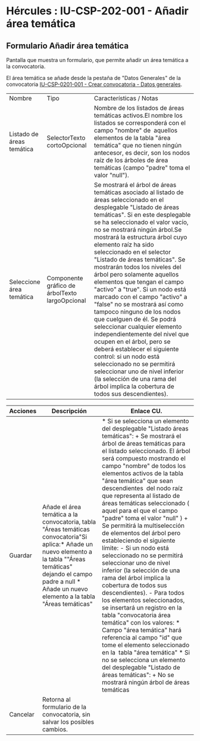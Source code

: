 # Hércules : IU\-CSP\-202\-001 \- Añadir área temática



## Formulario Añadir área temática

Pantalla que muestra un formulario, que permite añadir un área temática a la convocatoria.

El área temática se añade desde la pestaña de "Datos Generales" de la convocatoria [IU\-CSP\-0201\-001 \- Crear convocatoria \- Datos generales](/hercules/sgi-sistema-de-gestion-de-investigacion/requisitos-y-analisis-funcional/analisis-funcional-sgi-hercules/csp-modulo-de-convocatorias-ayudas-solicitudes-proyectos-y-contratos-y-grupos-de-investigacion/csp-interfaz-de-usuario/iu-csp-0200-gestion-de-convocatorias/iu-csp-0201-crear-convocatoria/iu-csp-0201-001-crear-convocatoria-datos-generales.md "/hercules/sgi-sistema-de-gestion-de-investigacion/requisitos-y-analisis-funcional/analisis-funcional-sgi-hercules/csp-modulo-de-convocatorias-ayudas-solicitudes-proyectos-y-contratos-y-grupos-de-investigacion/csp-interfaz-de-usuario/iu-csp-0200-gestion-de-convocatorias/iu-csp-0201-crear-convocatoria/iu-csp-0201-001-crear-convocatoria-datos-generales.md").



|  | | |
| --- | --- | --- |
| Nombre | Tipo | Características / Notas |
| Listado de áreas temática | SelectorTexto cortoOpcional | Nombre de los listados de áreas temáticas activos.El nombre los listados se corresponderá con el campo "nombre" de  aquellos elementos de la tabla "área temática" que no tienen ningún antecesor, es decir, son los nodos raíz de los árboles de área temáticas (campo "padre" toma el valor "null"). |
| Seleccione área temática | Componente gráfico de árbolTexto largoOpcional | Se mostrará el árbol de áreas temáticas asociado al listado de áreas seleccionado en el desplegable "Listado de áreas temáticas". Si en este desplegable se ha seleccionado el valor vacío, no se mostrará ningún árbol.Se mostrará la estructura árbol cuyo elemento raíz ha sido seleccionado en el selector "Listado de áreas temáticas". Se mostrarán todos los niveles del árbol pero solamente aquellos elementos que tengan el campo "activo" a "true". Si un nodo está marcado con el campo "activo" a "false" no se mostrará así como  tampoco ninguno de los nodos que cuelguen de él. Se podrá seleccionar cualquier elemento independientemente del nivel que ocupen en el árbol, pero se deberá establecer el siguiente control: si un nodo está seleccionado no se permitirá seleccionar uno de nivel inferior (la selección de una rama del árbol implica la cobertura de todos sus descendientes). |



| Acciones | Descripción | Enlace CU. |
| --- | --- | --- |
| Guardar | Añade el área temática a la convocatoria, tabla "Áreas temáticas convocatoria"Si aplica:* Añade un nuevo elemento a la tabla ""Áreas temáticas" dejando el campo padre a null * Añade un nuevo elemento a la tabla "Áreas temáticas" | * Si se selecciona un elemento del desplegable "Listado áreas temáticas": 	+ Se mostrará el árbol de áreas temáticas para el listado seleccionado. El árbol será compuesto mostrando el campo "nombre" de todos los elementos activos de la tabla "área temática" que sean descendientes  del nodo raíz que representa al listado de áreas temáticas seleccionado ( aquel para el que el campo "padre" toma el valor "null" ) 	+ Se permitirá la multiselección de elementos del árbol pero estableciendo el siguiente límite: 		- Si un nodo está seleccionado no se permitirá seleccionar uno de nivel inferior (la selección de una rama del árbol implica la cobertura de todos sus descendientes). 		- Para todos los elementos seleccionados, se insertará un registro en la tabla "convocatoria área temática" con los valores: 			* Campo "área temática" hará referencia al campo "id" que tome el elemento seleccionado en la  tabla "área temática" * Si no se selecciona un elemento del desplegable "Listado de áreas temáticas": 	+ No se mostrará ningún árbol de áreas temáticas |
| Cancelar | Retorna al formulario de la convocatoria, sin salvar los posibles cambios. |  |




